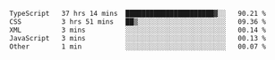 <!--START_SECTION:waka-->

```txt
TypeScript   37 hrs 14 mins  ██████████████████████▓░░   90.21 %
CSS          3 hrs 51 mins   ██▒░░░░░░░░░░░░░░░░░░░░░░   09.36 %
XML          3 mins          ░░░░░░░░░░░░░░░░░░░░░░░░░   00.14 %
JavaScript   3 mins          ░░░░░░░░░░░░░░░░░░░░░░░░░   00.13 %
Other        1 min           ░░░░░░░░░░░░░░░░░░░░░░░░░   00.07 %
```

<!--END_SECTION:waka-->
